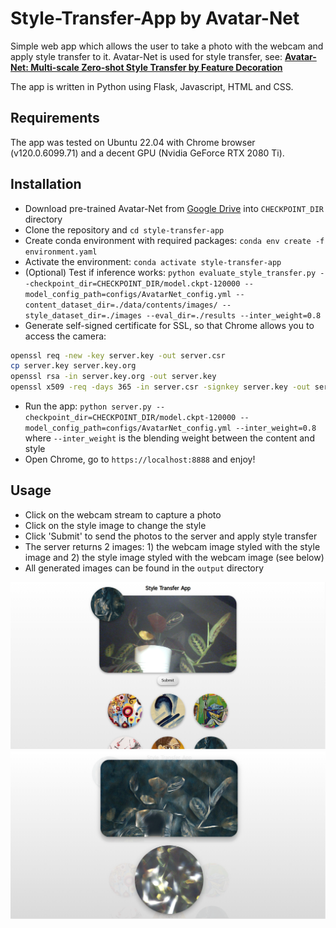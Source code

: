 # Style-Transfer-App by Avatar-Net

Simple web app which allows the user to take a photo with the webcam and apply style transfer to it. 
Avatar-Net is used for style transfer, see:
[__Avatar-Net: Multi-scale Zero-shot Style Transfer by Feature Decoration__](https://arxiv.org/abs/1805.03857)

The app is written in Python using Flask, Javascript, HTML and CSS.

## Requirements
The app was tested on Ubuntu 22.04 with Chrome browser (v120.0.6099.71) and a decent GPU (Nvidia GeForce RTX 2080 Ti).

## Installation
- Download pre-trained Avatar-Net from [Google Drive](https://drive.google.com/open?id=1_7x93xwZMhCL-kLrz4B2iZ01Y8Q7SlTX) into `CHECKPOINT_DIR` directory
- Clone the repository and `cd style-transfer-app`
- Create conda environment with required packages: `conda env create -f environment.yaml`
- Activate the environment: `conda activate style-transfer-app`
- (Optional) Test if inference works:
  `python evaluate_style_transfer.py --checkpoint_dir=CHECKPOINT_DIR/model.ckpt-120000 --model_config_path=configs/AvatarNet_config.yml --content_dataset_dir=./data/contents/images/ --style_dataset_dir=./images --eval_dir=./results --inter_weight=0.8`
- Generate self-signed certificate for SSL, so that Chrome allows you to access the camera:
```bash
openssl req -new -key server.key -out server.csr
cp server.key server.key.org
openssl rsa -in server.key.org -out server.key
openssl x509 -req -days 365 -in server.csr -signkey server.key -out server.crt
```
- Run the app: `python server.py --checkpoint_dir=CHECKPOINT_DIR/model.ckpt-120000 --model_config_path=configs/AvatarNet_config.yml --inter_weight=0.8`
  where `--inter_weight` is the blending weight between the content and style
- Open Chrome, go to `https://localhost:8888` and enjoy!

## Usage
- Click on the webcam stream to capture a photo
- Click on the style image to change the style
- Click 'Submit' to send the photos to the server and apply style transfer
- The server returns 2 images: 1) the webcam image styled with the style image and 2) the style image styled with the webcam image (see below)
- All generated images can be found in the `output` directory

<img src="data/img_capture.png" width="640"/> <img src="data/style_transfered.png" width="640"/> 